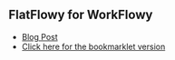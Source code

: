 ## FlatFlowy for WorkFlowy
- [Blog Post](https://rawbytz.wordpress.com/2015/12/16/flat-workflowy-lists/)
- [Click here for the bookmarklet version](https://rawbytz.github.io/flatflowy/)